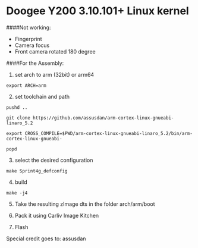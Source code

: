 Doogee Y200 3.10.101+ Linux kernel
====================================
####Not working:
- Fingerprint
- Camera focus
- Front camera rotated 180 degree


####For the Assembly:

1) set arch to arm (32bit) or arm64

`export ARCH=arm`

2) set toolchain and path

`pushd ..`

`git clone https://github.com/assusdan/arm-cortex-linux-gnueabi-linaro_5.2`

`export CROSS_COMPILE=$PWD/arm-cortex-linux-gnueabi-linaro_5.2/bin/arm-cortex-linux-gnueabi-`

`popd`

3) select the desired configuration

`make Sprint4g_defconfig`

4) build

`make -j4`

5) Take the resulting zImage dts in the folder arch/arm/boot

6) Pack it using Carliv Image Kitchen 

7) Flash

Special credit goes to:
assusdan



